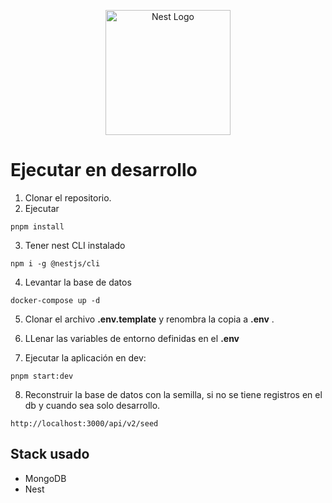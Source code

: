 <p align="center">
  <a href="http://nestjs.com/" target="blank"><img src="https://nestjs.com/img/logo-small.svg" width="200" alt="Nest Logo" /></a>
</p>

# Ejecutar en desarrollo

1. Clonar el repositorio.
2. Ejecutar
```
pnpm install
```

3. Tener nest CLI instalado
```
npm i -g @nestjs/cli
```

4. Levantar la base de datos
```
docker-compose up -d
```

5. Clonar el archivo __.env.template__ y renombra la copia a __.env__ .

6. LLenar las variables de entorno definidas en el __.env__

7. Ejecutar la aplicación en dev:
```
pnpm start:dev
```

8. Reconstruir la base de datos con la semilla, si no se tiene registros en el db y cuando sea solo desarrollo.
```
http://localhost:3000/api/v2/seed
```


## Stack usado
* MongoDB
* Nest